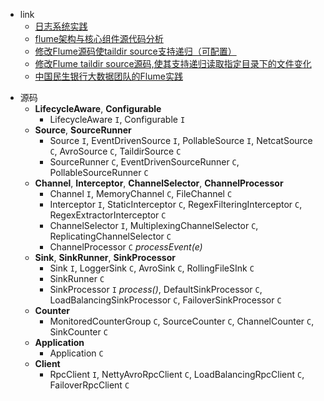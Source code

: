 
- link
  - [日志系统实践](http://www.yoonper.com/index.php)
  - [flume架构与核心组件源代码分析](https://blog.csdn.net/HarderXin/article/details/74191460)
  - [修改Flume源码使taildir source支持递归（可配置）](https://segmentfault.com/a/1190000019551664)
  - [修改Flume taildir source源码,使其支持递归读取指定目录下的文件变化](https://github.com/yx1319250478/Flume-taildir-source)
  - [中国民生银行大数据团队的Flume实践](https://juejin.im/post/5a22b1c76fb9a045167d00f0)


* 源码
  * __LifecycleAware__, __Configurable__
    * LifecycleAware `I`, Configurable `I`
  * __Source__, __SourceRunner__
    * Source `I`, EventDrivenSource `I`, PollableSource `I`, NetcatSource `C`, AvroSource `C`, TaildirSource `C`
    * SourceRunner `C`, EventDrivenSourceRunner `C`, PollableSourceRunner `C`
  * __Channel__, __Interceptor__, __ChannelSelector__, __ChannelProcessor__
    * Channel `I`, MemoryChannel `C`, FileChannel `C`
    * Interceptor `I`, StaticInterceptor `C`, RegexFilteringInterceptor `C`, RegexExtractorInterceptor `C`
    * ChannelSelector `I`, MultiplexingChannelSelector `C`, ReplicatingChannelSelector `C`
    * ChannelProcessor `C` _processEvent(e)_
  * __Sink__, __SinkRunner__, __SinkProcessor__
    * Sink `I`, LoggerSink `C`, AvroSink `C`, RollingFileSInk `C`
    * SinkRunner `C`
    * SinkProcessor `I` _process()_, DefaultSinkProcessor `C`, LoadBalancingSinkProcessor `C`, FailoverSinkProcessor `C`
  * __Counter__
    * MonitoredCounterGroup `C`, SourceCounter `C`, ChannelCounter `C`, SinkCounter `C`
  * __Application__
    * Application `C`
  * __Client__
    * RpcClient `I`, NettyAvroRpcClient `C`, LoadBalancingRpcClient `C`, FailoverRpcClient `C`

